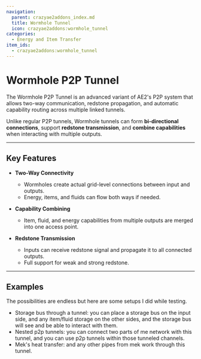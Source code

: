 ```yaml
---
navigation:
  parent: crazyae2addons_index.md
  title: Wormhole Tunnel
  icon: crazyae2addons:wormhole_tunnel
categories:
  - Energy and Item Transfer
item_ids:
  - crazyae2addons:wormhole_tunnel
---
```


# Wormhole P2P Tunnel

The Wormhole P2P Tunnel is an advanced variant of AE2's P2P system that allows two-way communication, redstone propagation, and automatic capability routing across multiple linked tunnels.

Unlike regular P2P tunnels, Wormhole tunnels can form **bi-directional connections**, support **redstone transmission**, and **combine capabilities** when interacting with multiple outputs.

---

## Key Features

- **Two-Way Connectivity**
  - Wormholes create actual grid-level connections between input and outputs.
  - Energy, items, and fluids can flow both ways if needed.

- **Capability Combining**
  - Item, fluid, and energy capabilities from multiple outputs are merged into one access point.

- **Redstone Transmission**
  - Inputs can receive redstone signal and propagate it to all connected outputs.
  - Full support for weak and strong redstone.

---

## Examples

The possibilities are endless but here are some setups I did while testing.
- Storage bus through a tunnel: you can place a storage bus on the input side, and any item/fluid storage on the other sides, and the storage bus will see and be able to interact with them.
- Nested p2p tunnels: you can connect two parts of me network with this tunnel, and you can use p2p tunnels within those tunneled channels.
- Mek's heat transfer: and any other pipes from mek work through this tunnel.